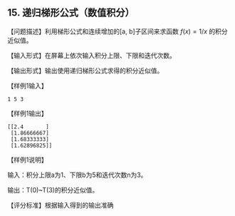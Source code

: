 ## 15. 递归梯形公式（数值积分）
【问题描述】利用梯形公式和连续增加的[a, b]子区间来求函数 $f(x) = 1/x$ 的积分近似值。

【输入形式】在屏幕上依次输入积分上限、下限和迭代次数。

【输出形式】输出使用递归梯形公式求得的积分近似值。


【样例1输入】
```
1 5 3
```

【样例1输出】
```
[[2.4       ]
 [1.86666667]
 [1.68333333]
 [1.62896825]]
```

【样例1说明】

输入：积分上限a为1、下限b为5和迭代次数n为3。

输出：T(0)~T(3)的积分近似值。

【评分标准】根据输入得到的输出准确
